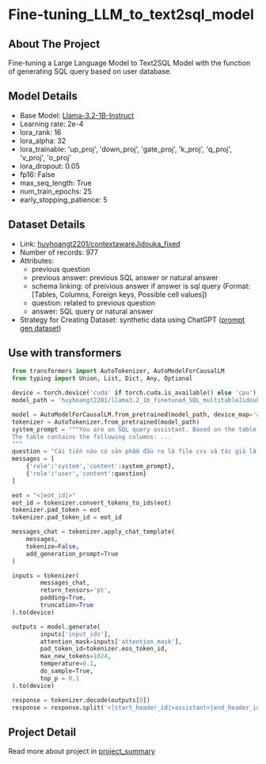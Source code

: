 # Fine-tuning_LLM_to_text2sql_model
 
## About The Project 
Fine-tuning a Large Language Model to Text2SQL Model with the function of generating SQL query based on user database.

## Model Details
* Base Model: [Llama-3.2-1B-Instruct](https://huggingface.co/meta-llama/Llama-3.2-1B-Instruct) 
* Learning rate: 2e-4
* lora_rank: 16
* lora_alpha: 32
* lora_trainable: 'up_proj', 'down_proj', 'gate_proj', 'k_proj', 'q_proj', 'v_proj', 'o_proj'
* lora_dropout: 0.05
* fp16: False
* max_seq_length: True
* num_train_epochs: 25
* early_stopping_patience: 5

## Dataset Details
* Link: [huyhoangt2201/contextawareJidouka_fixed](https://huggingface.co/datasets/huyhoangt2201/multitableJidouka_new_fixed_error)
* Number of records: 977
* Attributes:
  - previous question
  - previous answer: previous SQL answer or natural answer
  - schema linking: of preivious answer if answer is sql query (Format: [Tables, Columns, Foreign keys, Possible cell values])
  - question: related to previous question
  - answer: SQL query or natural answer
* Strategy for Creating Dataset: synthetic data using ChatGPT ([prompt gen dataset]())

## Use with transformers
   ```python
    from transformers import AutoTokenizer, AutoModelForCausalLM
    from typing import Union, List, Dict, Any, Optional

    device = torch.device('cuda' if torch.cuda.is_available() else 'cpu')
    model_path = 'huyhoangt2201/llama3.2_1b_finetuned_SQL_multitableJidouka'

    model = AutoModelForCausalLM.from_pretrained(model_path, device_map='auto')
    tokenizer = AutoTokenizer.from_pretrained(model_path)
    system_prompt = """You are an SQL query assistant. Based on the table information below and conversation history, generate an SQL query to retrieve the relevant information for the user. Handle context-dependent questions by referring to previous conversation turns. If the user's question is unrelated to the table, respond naturally in user's language.
    The table contains the following columns: ...
    """ 
    question = "Cải tiến nào có sản phẩm đầu ra là file csv và tác giả là Nguyễn Văn A?"
    messages = [
        {'role':'system','content':system_prompt},
        {'role':'user','content':question}
    ]

    eot = "<|eot_id|>"
    eot_id = tokenizer.convert_tokens_to_ids(eot)
    tokenizer.pad_token = eot
    tokenizer.pad_token_id = eot_id

    messages_chat = tokenizer.apply_chat_template(
        messages, 
        tokenize=False, 
        add_generation_prompt=True
    )

    inputs = tokenizer(
            messages_chat,
            return_tensors='pt',
            padding=True,
            truncation=True
    ).to(device)

    outputs = model.generate(
            inputs['input_ids'],
            attention_mask=inputs['attention_mask'],
            pad_token_id=tokenizer.eos_token_id,
            max_new_tokens=1024,
            temperature=0.1,
            do_sample=True,
            top_p = 0.1
    ).to(device)

    response = tokenizer.decode(outputs[0])
    response = response.split('<|start_header_id|>assistant<|end_header_id|>')[1].strip()[:-10]

   ```
## Project Detail
Read more about project in [project_summary](https://github.com/hoangthvn2201/Fine-tuning_LLM_to_text2sql_model/blob/main/project_summary_29_12_2024.pdf)
